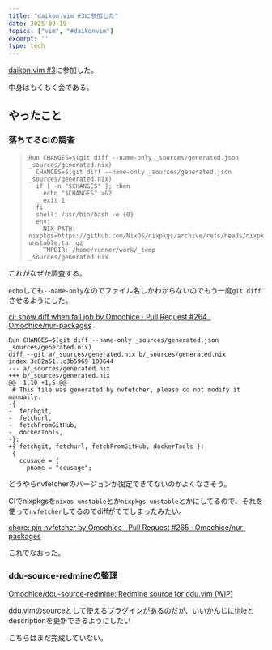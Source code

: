 ```yaml
---
title: "daikon.vim #3に参加した"
date: 2025-09-19
topics: ["vim", "#daikonvim"]
excerpt: ''
type: tech
---
```


[daikon.vim #3](https://daikonvim.connpass.com/event/367291/)に参加した。

中身はもくもく会である。

## やったこと

### 落ちてるCIの調査

> ```console
> Run CHANGES=$(git diff --name-only _sources/generated.json _sources/generated.nix)
>   CHANGES=$(git diff --name-only _sources/generated.json _sources/generated.nix)
>   if [ -n "$CHANGES" ]; then
>     echo "$CHANGES" >&2
>     exit 1
>   fi
>   shell: /usr/bin/bash -e {0}
>   env:
>     NIX_PATH: nixpkgs=https://github.com/NixOS/nixpkgs/archive/refs/heads/nixpkgs-unstable.tar.gz
>     TMPDIR: /home/runner/work/_temp
> _sources/generated.nix
> ```

これがなぜか調査する。


`echo`しても`--name-only`なのでファイル名しかわからないのでもう一度`git diff`させるようにした。

[ci: show diff when fail job by Omochice · Pull Request #264 · Omochice/nur-packages](https://github.com/Omochice/nur-packages/pull/264)

```console
Run CHANGES=$(git diff --name-only _sources/generated.json _sources/generated.nix)
diff --git a/_sources/generated.nix b/_sources/generated.nix
index 3c82a51..c3b5969 100644
--- a/_sources/generated.nix
+++ b/_sources/generated.nix
@@ -1,10 +1,5 @@
 # This file was generated by nvfetcher, please do not modify it manually.
-{
-  fetchgit,
-  fetchurl,
-  fetchFromGitHub,
-  dockerTools,
-}:
+{ fetchgit, fetchurl, fetchFromGitHub, dockerTools }:
 {
   ccusage = {
     pname = "ccusage";
```

どうやらnvfetcherのバージョンが固定できてないのがよくなさそう。

CIでnixpkgsを`nixos-unstable`とか`nixpkgs-unstable`とかにしてるので、それを使って`nvfetcher`してるのでdiffがでてしまったみたい。

[chore: pin nvfetcher by Omochice · Pull Request #265 · Omochice/nur-packages](https://github.com/Omochice/nur-packages/pull/265)

これでなおった。

### ddu-source-redmineの整理

[Omochice/ddu-source-redmine: Redmine source for ddu.vim (WIP)](https://github.com/Omochice/ddu-source-redmine)

[ddu.vim](https://github.com/Shougo/ddu.vim)のsourceとして使えるプラグインがあるのだが、いいかんじにtitleとdescriptionを更新できるようにしたい

こちらはまだ完成していない。

